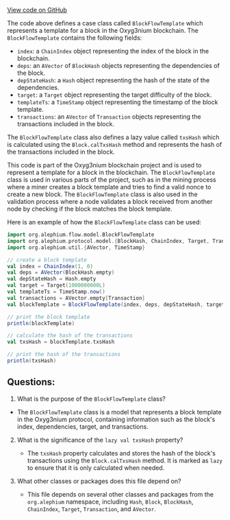 [View code on GitHub](https://github.com/alephium/alephium/flow/src/main/scala/org/alephium/flow/model/BlockFlowTemplate.scala)

The code above defines a case class called `BlockFlowTemplate` which represents a template for a block in the Oxyg3nium blockchain. The `BlockFlowTemplate` contains the following fields:

- `index`: a `ChainIndex` object representing the index of the block in the blockchain.
- `deps`: an `AVector` of `BlockHash` objects representing the dependencies of the block.
- `depStateHash`: a `Hash` object representing the hash of the state of the dependencies.
- `target`: a `Target` object representing the target difficulty of the block.
- `templateTs`: a `TimeStamp` object representing the timestamp of the block template.
- `transactions`: an `AVector` of `Transaction` objects representing the transactions included in the block.

The `BlockFlowTemplate` class also defines a lazy value called `txsHash` which is calculated using the `Block.calTxsHash` method and represents the hash of the transactions included in the block.

This code is part of the Oxyg3nium blockchain project and is used to represent a template for a block in the blockchain. The `BlockFlowTemplate` class is used in various parts of the project, such as in the mining process where a miner creates a block template and tries to find a valid nonce to create a new block. The `BlockFlowTemplate` class is also used in the validation process where a node validates a block received from another node by checking if the block matches the block template. 

Here is an example of how the `BlockFlowTemplate` class can be used:

```scala
import org.alephium.flow.model.BlockFlowTemplate
import org.alephium.protocol.model.{BlockHash, ChainIndex, Target, Transaction}
import org.alephium.util.{AVector, TimeStamp}

// create a block template
val index = ChainIndex(1, 0)
val deps = AVector(BlockHash.empty)
val depStateHash = Hash.empty
val target = Target(1000000000L)
val templateTs = TimeStamp.now()
val transactions = AVector.empty[Transaction]
val blockTemplate = BlockFlowTemplate(index, deps, depStateHash, target, templateTs, transactions)

// print the block template
println(blockTemplate)

// calculate the hash of the transactions
val txsHash = blockTemplate.txsHash

// print the hash of the transactions
println(txsHash)
```
## Questions: 
 1. What is the purpose of the `BlockFlowTemplate` class?
   - The `BlockFlowTemplate` class is a model that represents a block template in the Oxyg3nium protocol, containing information such as the block's index, dependencies, target, and transactions.

2. What is the significance of the `lazy val txsHash` property?
   - The `txsHash` property calculates and stores the hash of the block's transactions using the `Block.calTxsHash` method. It is marked as `lazy` to ensure that it is only calculated when needed.

3. What other classes or packages does this file depend on?
   - This file depends on several other classes and packages from the `org.alephium` namespace, including `Hash`, `Block`, `BlockHash`, `ChainIndex`, `Target`, `Transaction`, and `AVector`.
